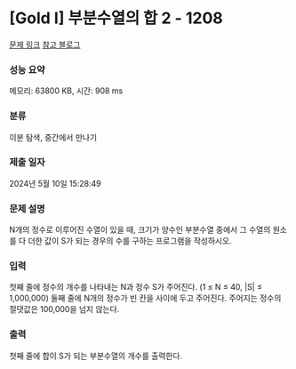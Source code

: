 # [Gold I] 부분수열의 합 2 - 1208 

[문제 링크](https://www.acmicpc.net/problem/1208) 
[참고 블로그](https://nsgg.tistory.com/324)

### 성능 요약

메모리: 63800 KB, 시간: 908 ms

### 분류

이분 탐색, 중간에서 만나기

### 제출 일자

2024년 5월 10일 15:28:49

### 문제 설명

<p>N개의 정수로 이루어진 수열이 있을 때, 크기가 양수인 부분수열 중에서 그 수열의 원소를 다 더한 값이 S가 되는 경우의 수를 구하는 프로그램을 작성하시오.</p>

### 입력 

 <p>첫째 줄에 정수의 개수를 나타내는 N과 정수 S가 주어진다. (1 ≤ N ≤ 40, |S| ≤ 1,000,000) 둘째 줄에 N개의 정수가 빈 칸을 사이에 두고 주어진다. 주어지는 정수의 절댓값은 100,000을 넘지 않는다.</p>

### 출력 

 <p>첫째 줄에 합이 S가 되는 부분수열의 개수를 출력한다.</p>

